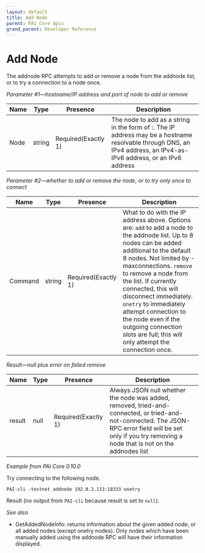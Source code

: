 ```yaml
---
layout: default
title: Add Node
parent: PAI Core Apis
grand_parent: Developer Reference
---
```


Add Node
======================

The addnode RPC attempts to add or remove a node from the addnode list, or to try a connection to a node once.

*Parameter #1—hostname/IP address and port of node to add or remove*

| Name | Type      | Presence            | Description
|------|-----------|---------------------|-------------
|Node  |string     | Required(Exactly 1) | The node to add as a string in the form of <IP address>:<port>. The IP address may be a hostname resolvable through DNS, an IPv4 address, an IPv4-as-IPv6 address, or an IPv6 address

*Parameter #2—whether to add or remove the node, or to try only once to connect*

| Name   | Type      | Presence            | Description
|--------|-----------|---------------------|-------------
|Command |string     | Required(Exactly 1) | What to do with the IP address above. Options are: `add`  to add a node to the addnode list. Up to 8 nodes can be added additional to the default 8 nodes. Not limited by -maxconnections. `remove`  to remove a node from the list. If currently connected, this will disconnect immediately. `onetry` to immediately attempt connection to the node even if the outgoing connection slots are full; this will only attempt the connection once.

*Result—null plus error on failed remove*

| Name   | Type      | Presence            | Description
|--------|-----------|---------------------|-------------
|result  |null       | Required(Exactly 1) | Always JSON null whether the node was added, removed, tried-and-connected, or tried-and-not-connected. The JSON-RPC error field will be set only if you try removing a node that is not on the addnodes list

*Example from PAI Core 0.10.0*

Try connecting to the following node.

```
PAI-cli -testnet addnode 192.0.2.113:18333 onetry
```

Result (no output from `PAI-cli` because result is set to `null`).

*See also*

* GetAddedNodeInfo: returns information about the given added node, or all added nodes (except onetry nodes). Only nodes which have been manually added using the addnode RPC will have their information displayed.